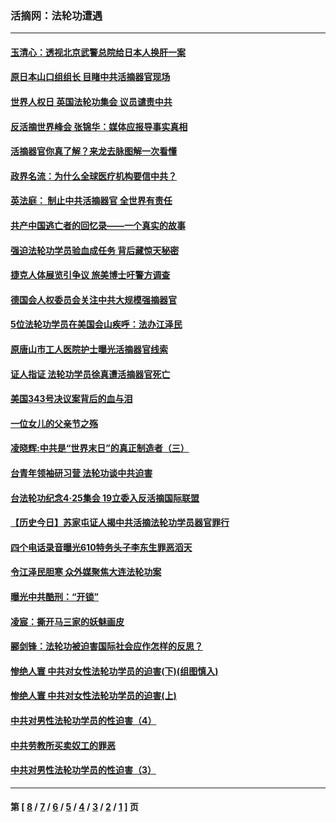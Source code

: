 ### 活摘网：法轮功遭遇
---
#### [玉清心：透视北京武警总院给日本人换肝一案](../../pages/nf5881/n13771978.md?06260430) 
#### [原日本山口组组长 目睹中共活摘器官现场](../../pages/nf5881/n13767360.md?06260430) 
#### [世界人权日 英国法轮功集会 议员谴责中共](../../pages/nf5881/n13431763.md?06260430) 
#### [反活摘世界峰会 张锦华：媒体应报导事实真相](../../pages/nf5881/n13278502.md?06260430) 
#### [活摘器官你真了解？来龙去脉图解一次看懂](../../pages/nf5881/n13013820.md?06260430) 
#### [政界名流：为什么全球医疗机构要信中共？](../../pages/nf5881/n11945479.md?06260430) 
#### [英法庭： 制止中共活摘器官 全世界有责任](../../pages/nf5881/n11330691.md?06260430) 
#### [共产中国逃亡者的回忆录——一个真实的故事](../../pages/nf5881/n10918649.md?06260430) 
#### [强迫法轮功学员验血成任务 背后藏惊天秘密](../../pages/nf5881/n4252384.md?06260430) 
#### [捷克人体展览引争议 旅美博士吁警方调查](../../pages/nf5881/n9429187.md?06260430) 
#### [德国会人权委员会关注中共大规模强摘器官](../../pages/nf5881/n8418950.md?06260430) 
#### [5位法轮功学员在美国会山疾呼：法办江泽民](../../pages/nf5881/n8101519.md?06260430) 
#### [原唐山市工人医院护士曝光活摘器官线索](../../pages/nf5881/n8076384.md?06260430) 
#### [证人指证 法轮功学员徐真遭活摘器官死亡](../../pages/nf5881/n8042467.md?06260430) 
#### [美国343号决议案背后的血与泪](../../pages/nf5881/n8020684.md?06260430) 
#### [一位女儿的父亲节之殇](../../pages/nf5881/n8014122.md?06260430) 
#### [凌晓辉:中共是“世界末日”的真正制造者（三）](../../pages/nf5881/n4210333.md?06260430) 
#### [台青年领袖研习营 法轮功谈中共迫害](../../pages/nf5881/n4141857.md?06260430) 
#### [台法轮功纪念4‧25集会 19立委入反活摘国际联盟](../../pages/nf5881/n4141821.md?06260430) 
#### [【历史今日】苏家屯证人揭中共活摘法轮功学员器官罪行](../../pages/nf5881/n4135912.md?06260430) 
#### [四个电话录音曝光610特务头子李东生罪恶滔天](../../pages/nf5881/n4040060.md?06260430) 
#### [令江泽民胆寒 众外媒聚焦大连法轮功案](../../pages/nf5881/n3932671.md?06260430) 
#### [曝光中共酷刑：“开锁”](../../pages/nf5881/n3889373.md?06260430) 
#### [凌宸：撕开马三家的妖魅画皮](../../pages/nf5881/n3849369.md?06260430) 
#### [郦剑锋：法轮功被迫害国际社会应作怎样的反思？](../../pages/nf5881/n3824560.md?06260430) 
#### [惨绝人寰 中共对女性法轮功学员的迫害(下)(组图慎入)](../../pages/nf5881/n3816285.md?06260430) 
#### [惨绝人寰 中共对女性法轮功学员的迫害(上)](../../pages/nf5881/n3815374.md?06260430) 
#### [中共对男性法轮功学员的性迫害（4）](../../pages/nf5881/n3769144.md?06260430) 
#### [中共劳教所买卖奴工的罪恶](../../pages/nf5881/n3769378.md?06260430) 
#### [中共对男性法轮功学员的性迫害（3）](../../pages/nf5881/n3768231.md?06260430) 

---
#### 第 [ [8](./8.md?06260430) / [7](./7.md?06260430) / [6](./6.md?06260430) / [5](./5.md?06260430) / [4](./4.md?06260430) / [3](./3.md?06260430) / [2](./2.md?06260430) / [1](./1.md?06260430) ] 页
